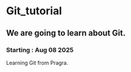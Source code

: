 # Git_tutorial
## We are going to learn about Git. 
### Starting : Aug 08 2025
Learning Git from Pragra. 
